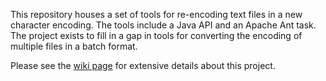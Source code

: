 This repository houses a set of tools for re-encoding text files in a 
new character encoding. The tools include a Java API and an Apache Ant 
task. The project exists to fill in a gap in tools for converting the 
encoding of multiple files in a batch format.

Please see the [wiki page](https://github.com/nickawatts/reencode/wiki)
for extensive details about this project.
